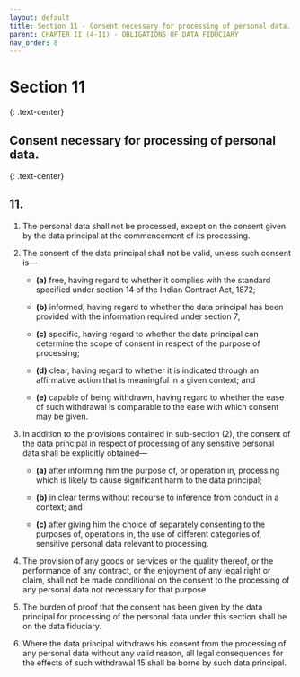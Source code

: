 ```yaml
---
layout: default
title: Section 11 - Consent necessary for processing of personal data.
parent: CHAPTER II (4-11) - OBLIGATIONS OF DATA FIDUCIARY
nav_order: 8
---
```



# Section 11
{: .text-center}
## Consent necessary for processing of personal data.
{: .text-center}

## 11. 

1. The personal data shall not be processed, except on the consent given by the data principal at the commencement of its processing.

2. The consent of the data principal shall not be valid, unless such consent is— 
   
   - **(a)** free, having regard to whether it complies with the standard specified under section 14 of the Indian Contract Act, 1872;
   
   - **(b)** informed, having regard to whether the data principal has been provided with the information required under section 7;
   
   - **(c)** specific, having regard to whether the data principal can determine the scope of consent in respect of the purpose of processing;
   
   - **(d)** clear, having regard to whether it is indicated through an affirmative action that is meaningful in a given context; and
   
   - **(e)** capable of being withdrawn, having regard to whether the ease of such withdrawal is comparable to the ease with which consent may be given.

3. In addition to the provisions contained in sub-section (2), the consent of the data principal in respect of processing of any sensitive personal data shall be explicitly obtained—
   
   - **(a)** after informing him the purpose of, or operation in, processing which is likely to cause significant harm to the data principal;
   
   - **(b)** in clear terms without recourse to inference from conduct in a context; and
   
   - **(c)** after giving him the choice of separately consenting to the purposes of, operations in, the use of different categories of, sensitive personal data relevant to processing.

4. The provision of any goods or services or the quality thereof, or the performance of any contract, or the enjoyment of any legal right or claim, shall not be made conditional on the consent to the processing of any personal data not necessary for that purpose.

5. The burden of proof that the consent has been given by the data principal for processing of the personal data under this section shall be on the data fiduciary.

6. Where the data principal withdraws his consent from the processing of any personal data without any valid reason, all legal consequences for the effects of such withdrawal 15 shall be borne by such data principal.